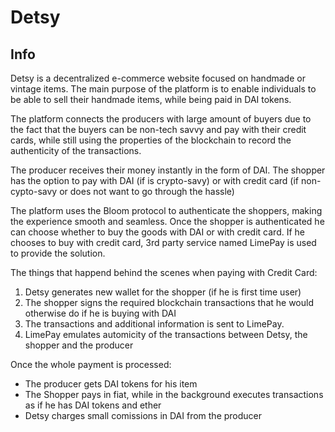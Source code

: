 Detsy
============

## Info

Detsy is a decentralized e-commerce website focused on handmade or vintage items. 
The main purpose of the platform is to enable individuals to be able to sell their handmade items, while being paid in DAI tokens. 

The platform connects the producers with large amount of buyers due to the fact that the buyers can be non-tech savvy and pay with their credit cards, while still using the properties of the blockchain to record the authenticity of the transactions.

The producer receives their money instantly in the form of DAI. The shopper has the option to pay with DAI (if is crypto-savy) or with credit card (if non-cypto-savy or does not want to go through the hassle)

The platform uses the Bloom protocol to authenticate the shoppers, making the experience smooth and seamless. Once the shopper is authenticated he can choose whether to buy the goods with DAI or with credit card. If he chooses to buy with credit card, 3rd party service named LimePay is used to provide the solution.

The things that happend behind the scenes when paying with Credit Card:
1. Detsy generates new wallet for the shopper (if he is first time user)
2. The shopper signs the required blockchain transactions that he would otherwise do if he is buying with DAI
3. The transactions and additional information is sent to LimePay.
4. LimePay emulates automicity of the transactions between Detsy, the shopper and the producer

Once the whole payment is processed:
- The producer gets DAI tokens for his item
- The Shopper pays in fiat, while in the background executes transactions as if he has DAI tokens and ether 
- Detsy charges small comissions in DAI from the producer
